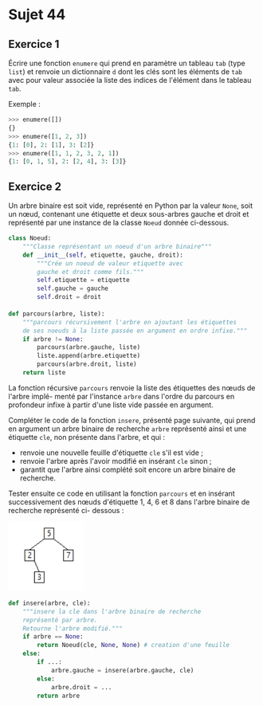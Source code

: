 # Sujet 44

## Exercice 1

Écrire une fonction `enumere` qui prend en paramètre un tableau `tab` (type `list`) et renvoie
un dictionnaire `d` dont les clés sont les éléments de `tab` avec pour valeur associée la liste
des indices de l'élément dans le tableau `tab`.

Exemple :

```python
>>> enumere([])
{}
>>> enumere([1, 2, 3])
{1: [0], 2: [1], 3: [2]}
>>> enumere([1, 1, 2, 3, 2, 1])
{1: [0, 1, 5], 2: [2, 4], 3: [3]}
```

## Exercice 2

Un arbre binaire est soit vide, représenté en Python par la valeur `None`, soit un nœud,
contenant une étiquette et deux sous-arbres gauche et droit et représenté par une instance
de la classe `Noeud` donnée ci-dessous.

```python
class Noeud:
    """Classe représentant un noeud d'un arbre binaire"""
    def __init__(self, etiquette, gauche, droit):
        """Crée un noeud de valeur etiquette avec
        gauche et droit comme fils."""
        self.etiquette = etiquette
        self.gauche = gauche
        self.droit = droit

def parcours(arbre, liste):
    """parcours récursivement l'arbre en ajoutant les étiquettes
    de ses noeuds à la liste passée en argument en ordre infixe."""
    if arbre != None:
        parcours(arbre.gauche, liste)
        liste.append(arbre.etiquette)
        parcours(arbre.droit, liste)
    return liste
```

La fonction récursive `parcours` renvoie la liste des étiquettes des nœuds de l'arbre implé-
menté par l'instance `arbre` dans l'ordre du parcours en profondeur infixe à partir d'une liste
vide passée en argument.

Compléter le code de la fonction `insere`, présenté page suivante, qui prend en argument
un arbre binaire de recherche `arbre` représenté ainsi et une étiquette `cle`, non présente
dans l'arbre, et qui :

- renvoie une nouvelle feuille d'étiquette `cle` s'il est vide ;
- renvoie l'arbre après l'avoir modifié en insérant `cle` sinon ;
- garantit que l'arbre ainsi complété soit encore un arbre binaire de recherche.

Tester ensuite ce code en utilisant la fonction `parcours` et en insérant successivement
des nœuds d'étiquette 1, 4, 6 et 8 dans l'arbre binaire de recherche représenté ci-
dessous :

![image](images/image-14.png)

```python
def insere(arbre, cle):
    """insere la cle dans l'arbre binaire de recherche
    représenté par arbre.
    Retourne l'arbre modifié."""
    if arbre == None:
        return Noeud(cle, None, None) # creation d'une feuille
    else:
        if ...:
            arbre.gauche = insere(arbre.gauche, cle)
        else:
            arbre.droit = ...
        return arbre
```
